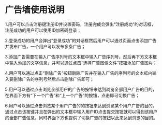 # 广告墙使用说明

1.用户可以点击注册键注册ID并设置密码，注册完成会弹出“注册成功”的对话框，注册成功的用户可以使用ID加密码登录；

2.登录成功的用户会弹出“登录成功”的对话框然后用户可以通过页面点击添加广告并发布广告，一个用户可以发布多条广告；

3.添加广告需要在输入广告序列号的文本框中输入广告序列号，然后再下方文本框中输入添加的文字信息，并可以通过点击“选择广告图像文件”按钮添加广告图片；

4.用户可以通过点击“删除广告”按钮删除广告并在输入广告的序列号的文本框内输入要删除广告的序列号然后点击删除广告即可；

5.用户可以通过点击浏览全部用户的广告的按钮来达到浏览全部用户广告的目的，在界面下方有“下一个广告”和“上一个广告”的按钮，点击即可切换广告；

6.用户可以通过点击浏览某个用户广告的的按钮来达到浏览某个用户广告的目的，通过点击该按键并且在弹出的文本框中输入用户ID点击提交按钮就可以得到该用户的全部广告信息，同时界面下方也提供了切换广告的按钮以此来达到浏览的目的。
